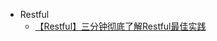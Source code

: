 

- Restful
    - [【Restful】三分钟彻底了解Restful最佳实践](https://blog.csdn.net/chenxiaochan/article/details/73716617)